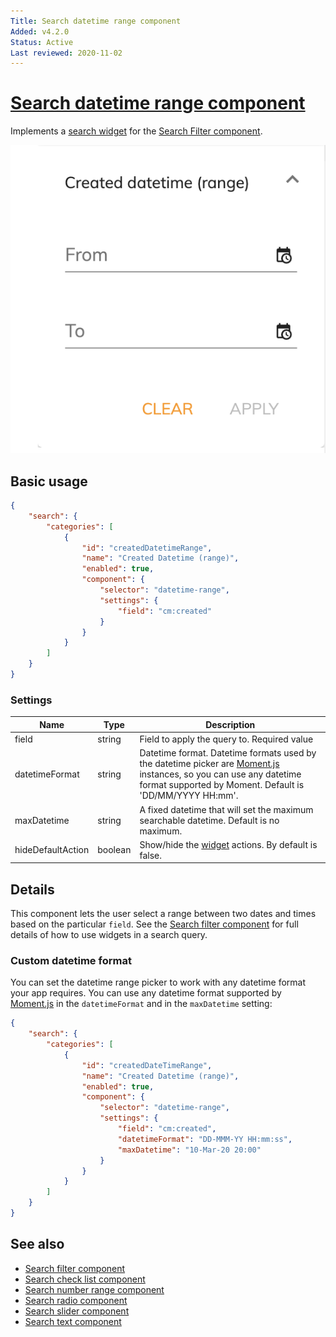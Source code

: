 ```yaml
---
Title: Search datetime range component
Added: v4.2.0
Status: Active
Last reviewed: 2020-11-02
---
```


# [Search datetime range component](../../../lib/content-services/src/lib/search/components/search-datetime-range/search-datetime-range.component.ts "Defined in search-datetime-range.component.ts")

Implements a [search widget](../../../lib/content-services/src/lib/search/search-widget.interface.ts) for the [Search Filter component](search-filter.component.md).

![Date Range Widget](../../docassets/images/search-datetime-range.png)

## Basic usage

```json
{
    "search": {
        "categories": [
            {
                "id": "createdDatetimeRange",
                "name": "Created Datetime (range)",
                "enabled": true,
                "component": {
                    "selector": "datetime-range",
                    "settings": {
                        "field": "cm:created"
                    }
                }
            }
        ]
    }
}
```

### Settings

| Name | Type | Description |
| ---- | ---- | ----------- |
| field | string | Field to apply the query to. Required value |
| datetimeFormat | string | Datetime format. Datetime formats used by the datetime picker are [Moment.js](https://momentjs.com/docs/#/parsing/string-format/) instances, so you can use any datetime format supported by Moment. Default is 'DD/MM/YYYY HH:mm'. |
| maxDatetime | string | A fixed datetime that will set the maximum searchable datetime. Default is no maximum. |
| hideDefaultAction | boolean | Show/hide the [widget](../../../lib/testing/src/lib/core/pages/form/widgets/widget.ts) actions. By default is false. |

## Details

This component lets the user select a range between two dates and times based on the particular `field`.
See the [Search filter component](search-filter.component.md) for full details of how to use widgets
in a search query.

### Custom datetime format

You can set the datetime range picker to work with any datetime format your app requires. You can use
any datetime format supported by [Moment.js](https://momentjs.com/docs/#/parsing/string-format/)
in the `datetimeFormat` and in the `maxDatetime` setting:

```json
{
    "search": {
        "categories": [
            {
                "id": "createdDateTimeRange",
                "name": "Created Datetime (range)",
                "enabled": true,
                "component": {
                    "selector": "datetime-range",
                    "settings": {
                        "field": "cm:created",
                        "datetimeFormat": "DD-MMM-YY HH:mm:ss",
                        "maxDatetime": "10-Mar-20 20:00"
                    }
                }
            }
        ]
    }
}
```

## See also

-   [Search filter component](search-filter.component.md)
-   [Search check list component](search-check-list.component.md)
-   [Search number range component](search-number-range.component.md)
-   [Search radio component](search-radio.component.md)
-   [Search slider component](search-slider.component.md)
-   [Search text component](search-text.component.md)
